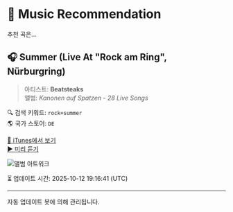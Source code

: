 
# 🎵 Music Recommendation

추천 곡은...

## 🎧 Summer (Live At "Rock am Ring", Nürburgring)  
> 아티스트: **Beatsteaks**  
> 앨범: _Kanonen auf Spatzen - 28 Live Songs_  

🔍 검색 키워드: `rock+summer`  
🌎 국가 스토어: `DE`

[🔗 iTunes에서 보기](https://music.apple.com/de/album/summer-live-at-rock-am-ring-n%C3%BCrburgring/279233798?i=279233815&uo=4)  
[▶️ 미리 듣기](https://audio-ssl.itunes.apple.com/itunes-assets/AudioPreview125/v4/70/96/8d/70968d6f-b99f-2159-c862-aa724b279a3e/mzaf_4835336348776592064.plus.aac.p.m4a)

![앨범 아트워크](https://is1-ssl.mzstatic.com/image/thumb/Music/a0/6b/b2/mzi.pituwurd.jpg/100x100bb.jpg)

⏳ 업데이트 시간: 2025-10-12 19:16:41 (UTC)

---
자동 업데이트 봇에 의해 관리됩니다.
